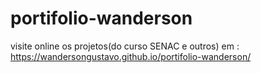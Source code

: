 # portifolio-wanderson

visite online os projetos(do curso SENAC e outros) em : https://wandersongustavo.github.io/portifolio-wanderson/
